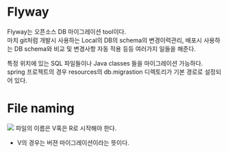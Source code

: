 # Flyway
Flyway는 오픈소스 DB 마이그레이션 tool이다.  
마치 git처럼 개발시 사용하는 Local의 DB의 schema의 변경이력관리, 배포시 사용하는 DB schema와 비교 및 변경사항 자동 적용 등등 여러가지 일들을 해준다.

특정 위치에 있는 SQL 파일들이나 Java classes 들을 마이그레이션 가능하다.  
spring 프로젝트의 경우 resources의 db.migrastion 디렉토리가 기본 경로로 설정되어 있다.  

# File naming
![](http://www.popit.kr/wp-content/uploads/2016/11/SqlMigrationNaming-600x185.png)
파일의 이름은 V혹은 R로 시작해야 한다.

* V의 경우는 버젼 마이그레이션이라는 뜻이다. 

